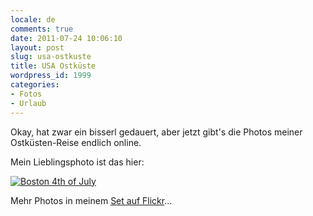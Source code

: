 ```yaml
---
locale: de
comments: true
date: 2011-07-24 10:06:10
layout: post
slug: usa-ostkuste
title: USA Ostküste
wordpress_id: 1999
categories:
- Fotos
- Urlaub
---
```


Okay, hat zwar ein bisserl gedauert, aber jetzt gibt's die Photos meiner
Ostküsten-Reise endlich online.

Mein Lieblingsphoto ist das hier: 

[![Boston 4th of July](http://farm7.static.flickr.com/6007/5969617052_54542a2a6d.jpg)](http://www.flickr.com/photos/wannawork/5969617052/)

Mehr Photos in meinem [Set auf Flickr](http://www.flickr.com/photos/wannawork/sets/72157627267086518/with/5969617052/)...
